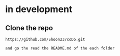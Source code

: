 # in development

## Clone the repo

```
https://github.com/Shoon23/coDo.git

and go the read the README.md of the each folder
```
